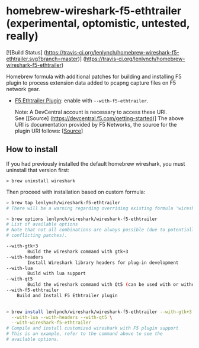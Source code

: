 # homebrew-wireshark-f5-ethtrailer (experimental, optomistic, untested, really)

[![Build 
Status] (https://travis-ci.org/lenlynch/homebrew-wireshark-f5-ethtrailer.svg?branch=master)] (https://travis-ci.org/lenlynch/homebrew-wireshark-f5-ethtrailer) 

Homebrew formula with additional patches for building and installing F5 plugin to process extension data added to pcapng capture files on F5 network gear.

- [F5 Ethtrailer
  Plugin](https://devcentral.f5.com/wiki/advdesignconfig.F5WiresharkPlugin.ashx):
  enable with `--with-f5-ethtrailer`. 
  
  Note:  A DevCentral account is necessary to access these URI.  
  See [[Source] (https://devcentral.f5.com/getting-started)]
  The above URI is documentation provided by F5 Networks, 
  the source for the plugin URI follows:
  [[Source](https://devcentral.f5.com/wiki/GetFile.aspx?Page=AdvDesignConfig.F5WiresharkPlugin&File=wireshark2.plugin.f5ethtrailer.1.11.tar.gz)]

## How to install

If you had previously installed the default homebrew wireshark, you must uninstall
that version first:

```
> brew uninstall wireshark
```

Then proceed with installation based on custom formula:

```bash
> brew tap lenlynch/wireshark-f5-ethtrailer
# There will be a warning regarding overriding existing formula 'wireshark'

> brew options lenlynch/wireshark/wireshark-f5-ethtrailer
# List of available options
# Note that not all combinations are always possible (due to potentially
# conflicting patches).

--with-gtk+3
       	Build the wireshark command with gtk+3
--with-headers
       	Install Wireshark library headers for plug-in development
--with-lua
       	Build with lua support
--with-qt5
       	Build the wireshark command with Qt5 (can be used with or without either GTK option)
--with-f5-ethtrailer
	Build and Install F5 Ethtrailer plugin
				   

> brew install lenlynch/wireshark/wireshark-f5-ethtrailer --with-gtk+3 \
  --with-lua --with-headers --with-qt5 \
  --with-wireshark-f5-ethtrailer
# Compile and install customized wireshark with F5 plugin support
# This is an example, refer to the command above to see the
# available options.
```
